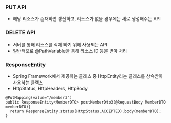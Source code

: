 ### PUT API
  - 해당 리소스가 존재하면 갱신하고, 리소스가 없을 경우에는 새로 생성해주는 API

### DELETE API
  - 서버를 통해 리소스를 삭제 하기 위해 사용되는 API
  - 일반적으로 @PathVariable을 통해 리소스 ID 등을 받아 처리

### ResponseEntity
  - Spring Framework에서 제공하는 클래스 중 HttpEntity라는 클래스를 상속받아 사용하는 클랙스
  - HttpStatus, HttpHeaders, HttpBody

```
@PutMapping(value="/member3")
public ResponseEntity<MemberDTO> postMemberDto3(@RequestBody MemberDTO memberDTO){
  return ResponseEntity.status(HttpStatus.ACCEPTED).body(memberDTO);
}
```
